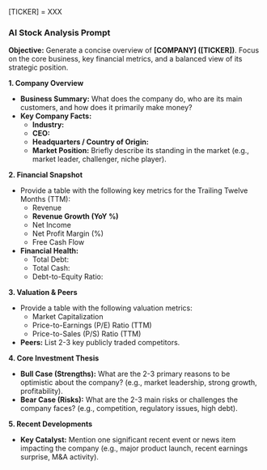 [TICKER] = XXX

### **AI Stock Analysis Prompt**

**Objective:** Generate a concise overview of **[COMPANY] ([TICKER])**. Focus on the core business, key financial metrics, and a balanced view of its strategic position.

**1. Company Overview**
*   **Business Summary:** What does the company do, who are its main customers, and how does it primarily make money?
*   **Key Company Facts:**
    *   **Industry:**
    *   **CEO:**
    *   **Headquarters / Country of Origin:**
    *   **Market Position:** Briefly describe its standing in the market (e.g., market leader, challenger, niche player).

**2. Financial Snapshot**
*   Provide a table with the following key metrics for the Trailing Twelve Months (TTM):
    *   Revenue
    *   **Revenue Growth (YoY %)**
    *   Net Income
    *   Net Profit Margin (%)
    *   Free Cash Flow
*   **Financial Health:**
    *   Total Debt:
    *   Total Cash:
    *   Debt-to-Equity Ratio:

**3. Valuation & Peers**
*   Provide a table with the following valuation metrics:
    *   Market Capitalization
    *   Price-to-Earnings (P/E) Ratio (TTM)
    *   Price-to-Sales (P/S) Ratio (TTM)
*   **Peers:** List 2-3 key publicly traded competitors.

**4. Core Investment Thesis**
*   **Bull Case (Strengths):** What are the 2-3 primary reasons to be optimistic about the company? (e.g., market leadership, strong growth, profitability).
*   **Bear Case (Risks):** What are the 2-3 main risks or challenges the company faces? (e.g., competition, regulatory issues, high debt).

**5. Recent Developments**
*   **Key Catalyst:** Mention one significant recent event or news item impacting the company (e.g., major product launch, recent earnings surprise, M&A activity).

